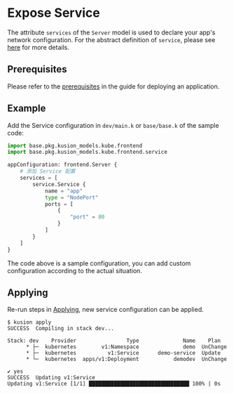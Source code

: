 # Expose Service

The attribute `services` of the `Server` model is used to declare your app's network configuration.
For the abstract definition of `service`, please see [here](/docs/reference/model/kusion_models/kube/frontend/service/doc_service) for more details.

## Prerequisites

Please refer to the [prerequisites](/docs/user_docs/guides/working-with-k8s/deploy-server#prerequisites) in the guide for deploying an application.

## Example

Add the Service configuration in `dev/main.k` or `base/base.k` of the sample code:

```py
import base.pkg.kusion_models.kube.frontend
import base.pkg.kusion_models.kube.frontend.service

appConfiguration: frontend.Server {
    # 添加 Service 配置
    services = [
        service.Service {
            name = "app"
            type = "NodePort"
            ports = [
                {
                    "port" = 80
                }
            ]
        }
    ]
}
```

The code above is a sample configuration, you can add custom configuration according to the actual situation.

## Applying

Re-run steps in [Applying](/docs/user_docs/guides/working-with-k8s/deploy-server#applying), new service configuration can be applied.

```
$ kusion apply
SUCCESS  Compiling in stack dev...

Stack: dev    Provider                Type              Name    Plan
      * ├─  kubernetes        v1:Namespace              demo  UnChange
      * ├─  kubernetes          v1:Service      demo-service  Update
      * └─  kubernetes  apps/v1:Deployment           demodev  UnChange

✔ yes
SUCCESS  Updating v1:Service
Updating v1:Service [1/1] ████████████████████████████████ 100% | 0s
```
